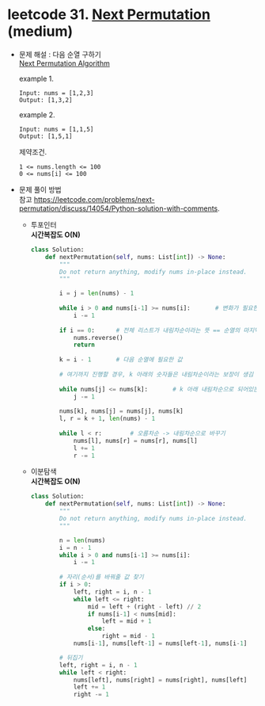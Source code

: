 # leetcode 31. [Next Permutation](https://leetcode.com/problems/next-permutation/) (medium)

* 문제 해설 : 다음 순열 구하기  
  [Next Permutation Algorithm](https://github.com/keongmini/Today-I-Learned/blob/master/Algorithm/Next%20Permutation.md)
  
  example 1. 
  ```text
  Input: nums = [1,2,3]
  Output: [1,3,2]
  ```
  
  example 2. 
  ```text
  Input: nums = [1,1,5]
  Output: [1,5,1]
  ```
  
  제약조건.
  ```text
  1 <= nums.length <= 100
  0 <= nums[i] <= 100
  ```
  
* 문제 풀이 방법  
  참고 https://leetcode.com/problems/next-permutation/discuss/14054/Python-solution-with-comments.
  
  - 투포인터  
    **시간복잡도 O(N)**
    ```python
    class Solution:
        def nextPermutation(self, nums: List[int]) -> None:
            """
            Do not return anything, modify nums in-place instead.
            """
    
            i = j = len(nums) - 1
            
            while i > 0 and nums[i-1] >= nums[i]:       # 변화가 필요한 부분의 시작값 설정 
                i -= 1
                
            if i == 0:      # 전체 리스트가 내림차순이라는 뜻 == 순열의 마지막 -> 가장 작은 순열로 돌아감 
                nums.reverse()
                return
            
            k = i - 1       # 다음 순열에 필요한 값
            
            # 여기까지 진행할 경우, k 아래의 숫자들은 내림차순이라는 보장이 생김
            
            while nums[j] <= nums[k]:       # k 아래 내림차순으로 되어있는 숫자중 k와 가장 가깝게 큰 값 찾기 - 자리 변경해줄 값
                j -= 1
                
            nums[k], nums[j] = nums[j], nums[k]  
            l, r = k + 1, len(nums) - 1
            
            while l < r:        # 오름차순 -> 내림차순으로 바꾸기 
                nums[l], nums[r] = nums[r], nums[l]
                l += 1
                r -= 1
    ```
  - 이분탐색  
    **시간복잡도 O(N)**
    ```python
    class Solution:
        def nextPermutation(self, nums: List[int]) -> None:
            """
            Do not return anything, modify nums in-place instead.
            """
    
            n = len(nums)
            i = n - 1
            while i > 0 and nums[i-1] >= nums[i]:
                i -= 1
            
            # 자리(순서)를 바꿔줄 값 찾기 
            if i > 0:
                left, right = i, n - 1
                while left <= right:
                    mid = left + (right - left) // 2
                    if nums[i-1] < nums[mid]:
                        left = mid + 1
                    else:
                        right = mid - 1
                nums[i-1], nums[left-1] = nums[left-1], nums[i-1]
    
            # 뒤집기 
            left, right = i, n - 1
            while left < right:
                nums[left], nums[right] = nums[right], nums[left]
                left += 1
                right -= 1
    ```
 
